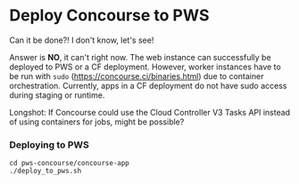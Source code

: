 # Deploy Concourse to PWS

Can it be done?! I don't know, let's see!

Answer is __NO__, it can't right now. The web instance can successfully be deployed to PWS or a CF deployment. However, worker instances have to be run with `sudo` (https://concourse.ci/binaries.html) due to container orchestration. Currently, apps in a CF deployment do not have sudo access during staging or runtime.

Longshot: If Concourse could use the Cloud Controller V3 Tasks API instead of using containers for jobs, might be possible?

### Deploying to PWS

```
cd pws-concourse/concourse-app
./deploy_to_pws.sh
```
